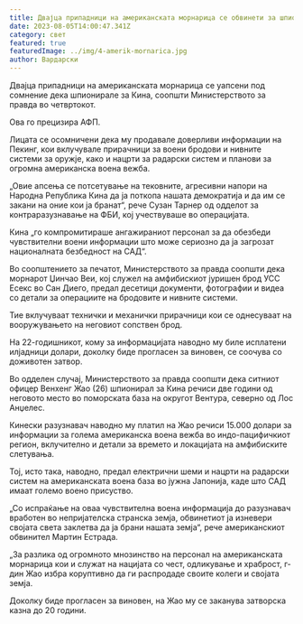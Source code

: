 ```yaml
---
title: Двајца припадници на американската морнарица се обвинети за шпионирање за Кина
date: 2023-08-05T14:00:47.341Z
category: свет
featured: true
featuredImage: ../img/4-amerik-mornarica.jpg
author: Вардарски
---
```

Двајца припадници на американската морнарица се уапсени под сомнение дека шпионирале за Кина, соопшти Министерството за правда во четвртокот.

Ова го прецизира АФП.

Лицата се осомничени дека му продавале доверливи информации на Пекинг, кои вклучувале прирачници за воени бродови и нивните системи за оружје, како и нацрти за радарски систем и планови за огромна американска воена вежба.

„Овие апсења се потсетување на тековните, агресивни напори на Народна Република Кина да ја поткопа нашата демократија и да им се закани на оние кои ја бранат“, рече Сузан Тарнер од одделот за контраразузнавање на ФБИ, кој учествуваше во операцијата.

Кина „го компромитираше ангажираниот персонал за да обезбеди чувствителни воени информации што може сериозно да ја загрозат националната безбедност на САД“.

Во соопштението за печатот, Министерството за правда соопшти дека морнарот Џинчао Веи, кој служел на амфибискиот јуришен брод УСС Есекс во Сан Диего, предал десетици документи, фотографии и видеа со детали за операциите на бродовите и нивните системи.

Тие вклучуваат технички и механички прирачници кои се однесуваат на вооружувањето на неговиот сопствен брод.

На 22-годишникот, кому за информацијата наводно му биле исплатени илјадници долари, доколку биде прогласен за виновен, се соочува со доживотен затвор.

Во одделен случај, Министерството за правда соопшти дека ситниот офицер Венхенг Жао (26) шпионирал за Кина речиси две години од неговото место во поморската база на округот Вентура, северно од Лос Анџелес.

Кинески разузнавач наводно му платил на Жао речиси 15.000 долари за информации за голема американска воена вежба во индо-пацифичкиот регион, вклучително и детали за времето и локацијата на амфибиските слетувања.

Тој, исто така, наводно, предал електрични шеми и нацрти на радарски систем на американската воена база во јужна Јапонија, каде што САД имаат големо воено присуство.

„Со испраќање на оваа чувствителна воена информација до разузнавач вработен во непријателска странска земја, обвинетиот ја изневери својата света заклетва да ја брани нашата земја“, рече американскиот обвинител Мартин Естрада.

„За разлика од огромното мнозинство на персонал на американската морнарица кои и служат на нацијата со чест, одликување и храброст, г-дин Жао избра коруптивно да ги распродаде своите колеги и својата земја.

Доколку биде прогласен за виновен, на Жао му се заканува затворска казна до 20 години.